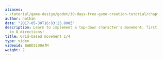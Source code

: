 ```yaml
---
aliases:
- /tutorial/game-design/godot/30-days-free-game-creation-tutorial/chapter2/10_simple_topdown_character_movement_in_godot_gridbased_movement_14
author: nathan
date: "2017-05-30T16:03:25.000Z"
description: Learn to implement a top-down character's movement, first in 4 and then
  in 8 directions!
title: Grid-based movement 1/4
type: video
videoid: BWBD3i00AfM
weight: 2
---
```

